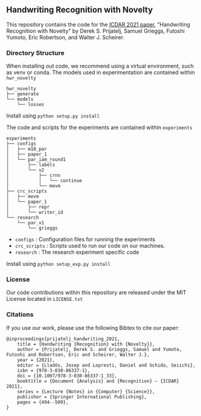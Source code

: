 ## Handwriting Recognition with Novelty

This repository contains the code for the [ICDAR 2021 paper](https://arxiv.org/abs/2105.06582), "Handwriting Recognition with Novelty" by Derek S. Prijatelj, Samuel Grieggs, Futoshi Yumoto, Eric Robertson, and Walter J. Scheirer.

### Directory Structure

When installing out code, we recommend using a virtual environment, such as venv or conda.
The models used in experimentation are contained within `hwr_novelty`

```
hwr_novelty
├── generate
└── models
    └── losses
```

Install using `python setup.py install`

The code and scripts for the experiments are contained within `experiments`

```
experiments
├── configs
│   ├── m18_par
│   ├── paper_1
│   └── par_iam_round1
│       ├── labels
│       └── v2
│           ├── crnn
│           │   └── continue
│           └── mevm
├── crc_scripts
│   ├── mevm
│   └── paper_1
│       ├── repr
│       └── writer_id
└── research
    └── par_v1
        └── grieggs
```

- `configs` : Configuration files for running the experiments
- `crc_scripts` : Scripts used to run our code on our machines.
- `research` : The research experiment specific code

Install using `python setup_exp.py install`

### License

Our code contributions within this repository are released under the MIT License located in `LICENSE.txt`

### Citations

If you use our work, please use the following Bibtex to cite our paper:

```
@inproceedings{prijatelj_handwriting_2021,
	title = {Handwriting {Recognition} with {Novelty}},
	author = {Prijatelj, Derek S. and Grieggs, Samuel and Yumoto, Futoshi and Robertson, Eric and Scheirer, Walter J.},
	year = {2021},
	editor = {Lladós, Josep and Lopresti, Daniel and Uchida, Seiichi},
	isbn = {978-3-030-86337-1},
	doi = {10.1007/978-3-030-86337-1_33},
	booktitle = {Document {Analysis} and {Recognition} – {ICDAR} 2021},
	series = {Lecture {Notes} in {Computer} {Science}},
	publisher = {Springer International Publishing},
	pages = {494--509},
}
```
